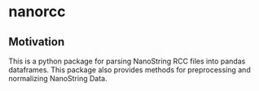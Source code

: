 # nanorcc
## Motivation
This is a python package for parsing NanoString RCC files into pandas dataframes. This package also provides methods for preprocessing and normalizing NanoString Data.